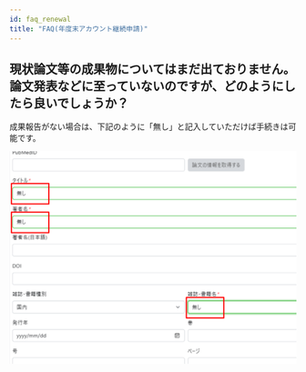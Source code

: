 ```yaml
---
id: faq_renewal
title: "FAQ(年度末アカウント継続申請)"
---
```



## 現状論文等の成果物についてはまだ出ておりません。論文発表などに至っていないのですが、どのようにしたら良いでしょうか？

成果報告がない場合は、下記のように「無し」と記入していただけば手続きは可能です。

![](keizoku_1.png)

